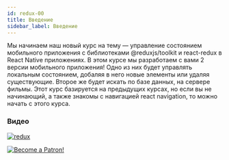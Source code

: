 ```yaml
---
id: redux-00
title: Введение
sidebar_label: Введение
---
```


Мы начинаем наш новый курс на тему — управление состоянием мобильного приложения с библиотеками @reduxjs/toolkit и react-redux в React Native приложениях. В этом курсе мы разработаем с вами 2 версии мобильного приложения! Одно из них будет управлять локальным состоянием, добаляя в него новые элементы или удаляя существующие. Второе же будет искать по базе данных, на сервере фильмы. Этот курс базируется на предыдущих курсах, но если вы не начинающий, а также знакомы с навигацией react navigation, то можно начать с этого курса.

### Видео
[![redux](/img/redux/00.gif)](https://youtu.be/KaKiJrVCUrw)

[![Become a Patron!](/img/logo/patreon.jpg)](https://www.patreon.com/bePatron?u=31769291)
